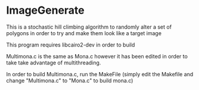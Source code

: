 # ImageGenerate
This is a stochastic hill climbing algorithm to randomly alter a set of polygons in order to try and make them look like a target image

This program requires libcairo2-dev in order to build

Multimona.c is the same as Mona.c however it has been edited in order to take take advantage of multithreading.

In order to build Multimona.c, run the MakeFile (simply edit the Makefile and change "Multimona.c" to "Mona.c" to build mona.c)
